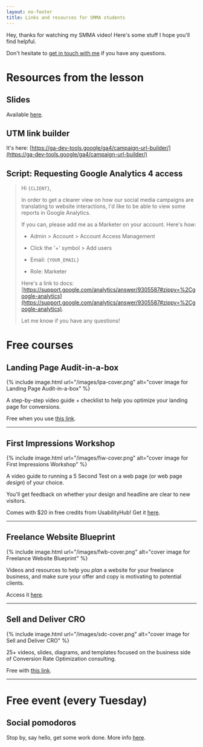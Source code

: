 ```yaml
---
layout: no-footer
title: Links and resources for SMMA students
---
```


Hey, thanks for watching my SMMA video! Here's some stuff I hope you'll find helpful.

Don't hesitate to [get in touch with me](/contact) if you have any questions.

# Resources from the lesson

## Slides

Available [here](https://drive.google.com/file/d/1gCckjoC3kzhPQa2lOQ3XbeSHu_JhxH9J/view?usp=drive_link).

## UTM link builder

It's here: [https://ga-dev-tools.google/ga4/campaign-url-builder/](https://ga-dev-tools.google/ga4/campaign-url-builder/)

## Script: Requesting Google Analytics 4 access

> Hi `{CLIENT}`,
>
> In order to get a clearer view on how our social media campaigns are translating to website interactions, I'd like to be able to view some reports in Google Analytics.
>
> If you can, please add me as a Marketer on your account. Here's how:
>
> - Admin > Account > Account Access Management
>
> - Click the '+' symbol > Add users
>
> - Email: `{YOUR_EMAIL}`
>
> - Role: Marketer
>
> Here's a link to docs: [https://support.google.com/analytics/answer/9305587#zippy=%2Cgoogle-analytics](https://support.google.com/analytics/answer/9305587#zippy=%2Cgoogle-analytics).
> 
> Let me know if you have any questions!

# Free courses

## Landing Page Audit-in-a-box

{% include image.html url="/images/lpa-cover.png" alt="cover image for Landing Page Audit-in-a-box" %}

A step-by-step video guide + checklist to help you optimize your landing page for conversions.

Free when you use [this link](https://briandavidhall.gumroad.com/l/lp-audit/FREEEE).

---

## First Impressions Workshop

{% include image.html url="/images/fiw-cover.png" alt="cover image for First Impressions Workshop" %}

A video guide to running a 5 Second Test on a web page (or web page _design_) of your choice. 

You'll get feedback on whether your design and headline are clear to new visitors.

Comes with $20 in free credits from UsabilityHub! Get it [here](https://gum.co/first-impressions-workshop).

---

## Freelance Website Blueprint

{% include image.html url="/images/fwb-cover.png" alt="cover image for Freelance Website Blueprint" %}

Videos and resources to help you _plan_ a website for your freelance business, and make sure your offer and copy is motivating to potential clients.

Access it [here](https://gum.co/freelance-website-blueprint).

---

## Sell and Deliver CRO

{% include image.html url="/images/sdc-cover.png" alt="cover image for Sell and Deliver CRO" %}

25+ videos, slides, diagrams, and templates focused on the business side of Conversion Rate Optimization consulting.

Free with [this link](https://briandavidhall.gumroad.com/l/sell-and-deliver-cro/free).

---

# Free event (every Tuesday)

## Social pomodoros

Stop by, say hello, get some work done. More info [here](/social-pomodoros).
